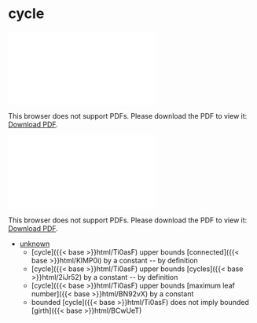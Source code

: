 # cycle




<object data="../local_Ti0asF.pdf" type="application/pdf" width="100%" height="480px"><embed src="../local_Ti0asF.pdf"><p>This browser does not support PDFs. Please download the PDF to view it: <a href="../local_Ti0asF.pdf">Download PDF</a>.</p></embed></object>


<object data="../inclusions_Ti0asF.pdf" type="application/pdf" width="100%" height="480px"><embed src="../inclusions_Ti0asF.pdf"><p>This browser does not support PDFs. Please download the PDF to view it: <a href="../inclusions_Ti0asF.pdf">Download PDF</a>.</p></embed></object>

*  [unknown](#)
    * [cycle]({{< base >}}html/Ti0asF) upper bounds [connected]({{< base >}}html/KlMP0i) by a constant -- by definition
    * [cycle]({{< base >}}html/Ti0asF) upper bounds [cycles]({{< base >}}html/2iJr52) by a constant -- by definition
    * [cycle]({{< base >}}html/Ti0asF) upper bounds [maximum leaf number]({{< base >}}html/BN92vX) by a constant
    * bounded [cycle]({{< base >}}html/Ti0asF) does not imply bounded [girth]({{< base >}}html/BCwUeT)